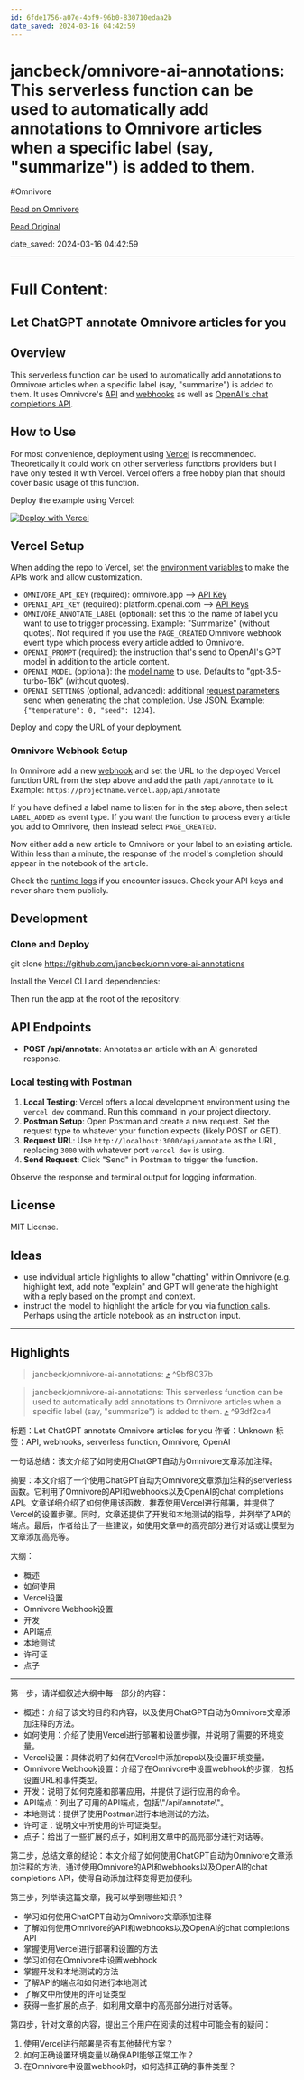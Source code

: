 ```yaml
---
id: 6fde1756-a07e-4bf9-96b0-830710edaa2b
date_saved: 2024-03-16 04:42:59
---
```


# jancbeck/omnivore-ai-annotations: This serverless function can be used to automatically add annotations to Omnivore articles when a specific label (say, "summarize") is added to them.
#Omnivore

[Read on Omnivore](https://omnivore.app/me/jancbeck-omnivore-ai-annotations-this-serverless-function-can-be-18e466db8dd)

[Read Original](https://github.com/jancbeck/omnivore-ai-annotations)

date_saved: 2024-03-16 04:42:59


--- 

# Full Content: 

## Let ChatGPT annotate Omnivore articles for you

[](#let-chatgpt-annotate-omnivore-articles-for-you)

## Overview

[](#overview)

This serverless function can be used to automatically add annotations to Omnivore articles when a specific label (say, "summarize") is added to them. It uses Omnivore's [API](https://docs.omnivore.app/integrations/api.html) and [webhooks](https://docs.omnivore.app/integrations/webhooks.html) as well as [OpenAI's chat completions API](https://platform.openai.com/docs/guides/text-generation).

## How to Use

[](#how-to-use)

For most convenience, deployment using [Vercel](https://vercel.com/) is recommended. Theoretically it could work on other serverless functions providers but I have only tested it with Vercel. Vercel offers a free hobby plan that should cover basic usage of this function.

Deploy the example using Vercel:

[![Deploy with Vercel](https://proxy-prod.omnivore-image-cache.app/0x0,sSnyGZ2HV6ocXJMT5qZeSj4kNby0gw7HuqwoaNw1Ny1s/https://camo.githubusercontent.com/0d115430c1db17132964386282927e5e313543c7d868fc06bc9a7c65d7ec974e/68747470733a2f2f76657263656c2e636f6d2f627574746f6e)](https://vercel.com/new/clone?repository-url=https%3A%2F%2Fgithub.com%2Fjancbeck%2Fomnivore-ai-annotations%2Ftree%2Fmain&env=OMNIVORE%5FAPI%5FKEY,OPENAI%5FAPI%5FKEY,OMNIVORE%5FANNOTATE%5FLABEL,OPENAI%5FPROMPT&envDescription=API%20keys%20are%20required.%20OMNIVORE%5FANNOTATE%5FLABEL%20is%20the%20name%20label%20that%20should%20trigger%20the%20workflow.%20OPENAI%5FPROMPT%20contains%20instructions%20for%20the%20AI%20model.&envLink=https%3A%2F%2Fgithub.com%2Fjancbeck%2Fomnivore-ai-annotations%2Ftree%2Fmain%23vercel-setup)

## Vercel Setup

[](#vercel-setup)

When adding the repo to Vercel, set the [environment variables](https://vercel.com/docs/projects/environment-variables) to make the APIs work and allow customization.

* `OMNIVORE_API_KEY` (required): omnivore.app --> [API Key](https://omnivore.app/settings/api)
* `OPENAI_API_KEY` (required): platform.openai.com --> [API Keys](https://platform.openai.com/api-keys)
* `OMNIVORE_ANNOTATE_LABEL` (optional): set this to the name of label you want to use to trigger processing. Example: "Summarize" (without quotes). Not required if you use the `PAGE_CREATED` Omnivore webhook event type which process every article added to Omnivore.
* `OPENAI_PROMPT` (required): the instruction that's send to OpenAI's GPT model in addition to the article content.
* `OPENAI_MODEL` (optional): the [model name](https://platform.openai.com/docs/models/gpt-4-and-gpt-4-turbo) to use. Defaults to "gpt-3.5-turbo-16k" (without quotes).
* `OPENAI_SETTINGS` (optional, advanced): additional [request parameters](https://platform.openai.com/docs/api-reference/chat/create) send when generating the chat completion. Use JSON. Example: `{"temperature": 0, "seed": 1234}`.

Deploy and copy the URL of your deployment.

### Omnivore Webhook Setup

[](#omnivore-webhook-setup)

In Omnivore add a new [webhook](https://omnivore.app/settings/webhooks) and set the URL to the deployed Vercel function URL from the step above and add the path `/api/annotate` to it. Example: `https://projectname.vercel.app/api/annotate`

If you have defined a label name to listen for in the step above, then select `LABEL_ADDED` as event type. If you want the function to process every article you add to Omnivore, then instead select `PAGE_CREATED`.

Now either add a new article to Omnivore or your label to an existing article. Within less than a minute, the response of the model's completion should appear in the notebook of the article.

Check the [runtime logs](https://vercel.com/docs/observability/runtime-logs) if you encounter issues. Check your API keys and never share them publicly.

## Development

[](#development)

### Clone and Deploy

[](#clone-and-deploy)

git clone https://github.com/jancbeck/omnivore-ai-annotations

Install the Vercel CLI and dependencies:

Then run the app at the root of the repository:

## API Endpoints

[](#api-endpoints)

* **POST /api/annotate**: Annotates an article with an AI generated response.

### Local testing with Postman

[](#local-testing-with-postman)

1. **Local Testing**: Vercel offers a local development environment using the `vercel dev` command. Run this command in your project directory.
2. **Postman Setup**: Open Postman and create a new request. Set the request type to whatever your function expects (likely POST or GET).
3. **Request URL**: Use `http://localhost:3000/api/annotate` as the URL, replacing `3000` with whatever port `vercel dev` is using.
4. **Send Request**: Click "Send" in Postman to trigger the function.

Observe the response and terminal output for logging information.

## License

[](#license)

MIT License.

## Ideas

[](#ideas)

* use individual article highlights to allow "chatting" within Omnivore (e.g. highlight text, add note "explain" and GPT will generate the highlight with a reply based on the prompt and context.
* instruct the model to highlight the article for you via [function calls](https://platform.openai.com/docs/guides/function-calling). Perhaps using the article notebook as an instruction input.

---

## Highlights

> jancbeck/omnivore-ai-annotations: [⤴️](https://omnivore.app/me/jancbeck-omnivore-ai-annotations-this-serverless-function-can-be-18e466db8dd#9bf8037b-fe2f-4bd1-a277-d24290f557a7)  ^9bf8037b

> jancbeck/omnivore-ai-annotations: This serverless function can be used to automatically add annotations to Omnivore articles when a specific label (say, "summarize") is added to them. [⤴️](https://omnivore.app/me/jancbeck-omnivore-ai-annotations-this-serverless-function-can-be-18e466db8dd#93df2ca4-a433-4400-8107-197af5033a3d)  ^93df2ca4

标题：Let ChatGPT annotate Omnivore articles for you
作者：Unknown
标签：API, webhooks, serverless function, Omnivore, OpenAI

一句话总结：该文介绍了如何使用ChatGPT自动为Omnivore文章添加注释。

摘要：本文介绍了一个使用ChatGPT自动为Omnivore文章添加注释的serverless函数。它利用了Omnivore的API和webhooks以及OpenAI的chat completions API。文章详细介绍了如何使用该函数，推荐使用Vercel进行部署，并提供了Vercel的设置步骤。同时，文章还提供了开发和本地测试的指导，并列举了API的端点。最后，作者给出了一些建议，如使用文章中的高亮部分进行对话或让模型为文章添加高亮等。

大纲：
- 概述
- 如何使用
- Vercel设置
- Omnivore Webhook设置
- 开发
- API端点
- 本地测试
- 许可证
- 点子

---

第一步，请详细叙述大纲中每一部分的内容：

- 概述：介绍了该文的目的和内容，以及使用ChatGPT自动为Omnivore文章添加注释的方法。
- 如何使用：介绍了使用Vercel进行部署和设置步骤，并说明了需要的环境变量。
- Vercel设置：具体说明了如何在Vercel中添加repo以及设置环境变量。
- Omnivore Webhook设置：介绍了在Omnivore中设置webhook的步骤，包括设置URL和事件类型。
- 开发：说明了如何克隆和部署应用，并提供了运行应用的命令。
- API端点：列出了可用的API端点，包括\\"/api/annotate\\"。
- 本地测试：提供了使用Postman进行本地测试的方法。
- 许可证：说明文中所使用的许可证类型。
- 点子：给出了一些扩展的点子，如利用文章中的高亮部分进行对话等。

第二步，总结文章的结论：本文介绍了如何使用ChatGPT自动为Omnivore文章添加注释的方法，通过使用Omnivore的API和webhooks以及OpenAI的chat completions API，使得自动添加注释变得更加便利。

第三步，列举读这篇文章，我可以学到哪些知识？
- 学习如何使用ChatGPT自动为Omnivore文章添加注释
- 了解如何使用Omnivore的API和webhooks以及OpenAI的chat completions API
- 掌握使用Vercel进行部署和设置的方法
- 学习如何在Omnivore中设置webhook
- 掌握开发和本地测试的方法
- 了解API的端点和如何进行本地测试
- 了解文中所使用的许可证类型
- 获得一些扩展的点子，如利用文章中的高亮部分进行对话等。

第四步，针对文章的内容，提出三个用户在阅读的过程中可能会有的疑问：
1. 使用Vercel进行部署是否有其他替代方案？
2. 如何正确设置环境变量以确保API能够正常工作？
3. 在Omnivore中设置webhook时，如何选择正确的事件类型？

